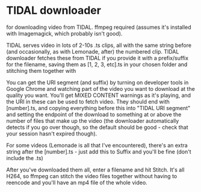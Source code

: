 # TIDAL downloader
for downloading video from TIDAL. ffmpeg required (assumes it's installed with Imagemagick, which probably isn't good).

TIDAL serves video in lots of 2-10s .ts clips, all with the same string before (and occasionally, as with Lemonade, after) the numbered clip. 
TIDAL downloader fetches these from TIDAL if you provide it with a prefix/suffix for the filename, saving them as [1, 2, 3, etc].ts in your chosen folder and stitching them together with 

You can get the URI segment (and suffix) by turning on developer tools in Google Chrome and watching part of the video you want to download at the quality you want. You'll get MIXED CONTENT warnings as it's playing, and the URI in these can be used to fetch video. They should end with [number].ts, and copying everything before this into "TIDAL URI segment" and setting the endpoint of the download to something at or above the number of files that make up the video (the downloader automatically detects if you go over though, so the default should be good - check that your session hasn't expired though).

For some videos (Lemonade is all that I've encountered), there's an extra string after the [number].ts - just add this to Suffix and you'll be fine (don't include the .ts)

After you've downloaded them all, enter a filename and hit Stitch. It's all H264, so ffmpeg can stitch the video files together without having to reencode and you'll have an mp4 file of the whole video.
